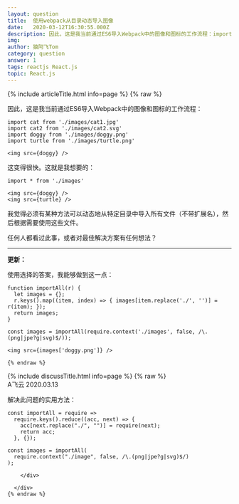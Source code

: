 ```yaml
---
layout: question
title:  使用webpack从目录动态导入图像
date:   2020-03-12T16:30:55.000Z
description: 因此，这是我当前通过ES6导入Webpack中的图像和图标的工作流程：import cat from './images/cat1.jpg'impo...
img: 
author: 猿阿飞Tom
category: question
answer: 1
tags: reactjs React.js
topic: React.js
---
```

<div class="article-root">
  <div class="article">
    {% include articleTitle.html info=page %}
    {% raw %}
    <div class="article-content"><p><font style="vertical-align: inherit;"><font style="vertical-align: inherit;">因此，这是我当前通过ES6导入Webpack中的图像和图标的工作流程：</font></font></p>

<pre><code>import cat from './images/cat1.jpg'<font></font>
import cat2 from './images/cat2.svg'<font></font>
import doggy from './images/doggy.png'<font></font>
import turtle from './images/turtle.png'<font></font>
<font></font>
&lt;img src={doggy} /&gt;<font></font>
</code></pre>

<p><font style="vertical-align: inherit;"><font style="vertical-align: inherit;">这变得很快。</font><font style="vertical-align: inherit;">这就是我想要的：</font></font></p>

<pre><code>import * from './images'<font></font>
<font></font>
&lt;img src={doggy} /&gt;<font></font>
&lt;img src={turtle} /&gt;<font></font>
</code></pre>

<p><font style="vertical-align: inherit;"><font style="vertical-align: inherit;">我觉得必须有某种方法可以动态地从特定目录中导入所有文件（不带扩展名），然后根据需要使用这些文件。</font></font></p>

<p><font style="vertical-align: inherit;"><font style="vertical-align: inherit;">任何人都看过此事，或者对最佳解决方案有任何想法？</font></font></p>

<hr>

<p><strong><font style="vertical-align: inherit;"><font style="vertical-align: inherit;">更新：</font></font></strong></p>

<p><font style="vertical-align: inherit;"><font style="vertical-align: inherit;">使用选择的答案，我能够做到这一点：</font></font></p>

<pre><code>function importAll(r) {<font></font>
  let images = {};<font></font>
  r.keys().map((item, index) =&gt; { images[item.replace('./', '')] = r(item); });<font></font>
  return images;<font></font>
}<font></font>
<font></font>
const images = importAll(require.context('./images', false, /\.(png|jpe?g|svg)$/));<font></font>
<font></font>
&lt;img src={images['doggy.png']} /&gt;<font></font>
</code></pre></div>
    {% endraw %}
  </div>

  <div class="discuss-wrapper">
    {% include discussTitle.html info=page %}
    {% raw %}
    <div class="discuss-item">
        <div class="discuss-parent">
          <div class="discuss-meta">
            <span class="discuss-user">A飞云</span>
            <span class="discuss-time">2020.03.13</span>
          </div>
          <div class="discuss-comment"><p><font style="vertical-align: inherit;"><font style="vertical-align: inherit;">解决此问题的实用方法：</font></font></p>

<pre><code>const importAll = require =&gt;<font></font>
  require.keys().reduce((acc, next) =&gt; {<font></font>
    acc[next.replace("./", "")] = require(next);<font></font>
    return acc;<font></font>
  }, {});<font></font>
<font></font>
const images = importAll(<font></font>
  require.context("./image", false, /\.(png|jpe?g|svg)$/)<font></font>
);<font></font>
</code></pre></div>
        </div>
        
      </div>
    {% endraw %}
  </div>
<div>
